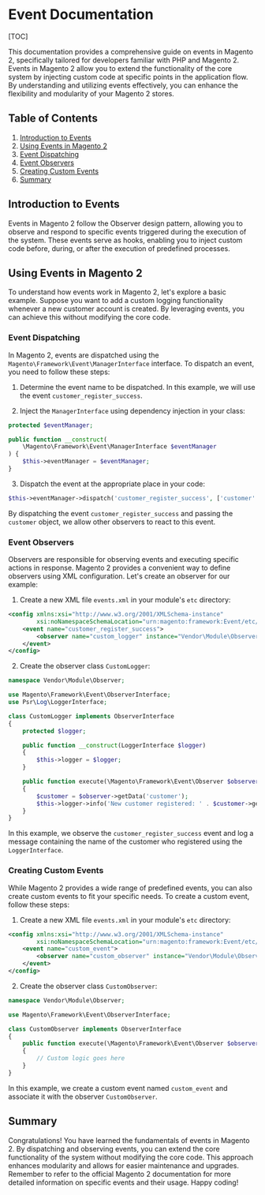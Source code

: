 # Event Documentation

[TOC]

This documentation provides a comprehensive guide on events in Magento 2, specifically tailored for developers familiar
with PHP and Magento 2. Events in Magento 2 allow you to extend the functionality of the core system by injecting custom
code at specific points in the application flow. By understanding and utilizing events effectively, you can enhance the
flexibility and modularity of your Magento 2 stores.

## Table of Contents

1. [Introduction to Events](#introduction-to-events)
2. [Using Events in Magento 2](#using-events-in-magento-2)
3. [Event Dispatching](#event-dispatching)
4. [Event Observers](#event-observers)
5. [Creating Custom Events](#creating-custom-events)
6. [Summary](#summary)

## Introduction to Events

Events in Magento 2 follow the Observer design pattern, allowing you to observe and respond to specific events triggered
during the execution of the system. These events serve as hooks, enabling you to inject custom code before, during, or
after the execution of predefined processes.

## Using Events in Magento 2

To understand how events work in Magento 2, let's explore a basic example. Suppose you want to add a custom logging
functionality whenever a new customer account is created. By leveraging events, you can achieve this without modifying
the core code.

### Event Dispatching

In Magento 2, events are dispatched using the `Magento\Framework\Event\ManagerInterface` interface. To dispatch an
event, you need to follow these steps:

1. Determine the event name to be dispatched. In this example, we will use the event `customer_register_success`.

2. Inject the `ManagerInterface` using dependency injection in your class:

```php
protected $eventManager;

public function __construct(
    \Magento\Framework\Event\ManagerInterface $eventManager
) {
    $this->eventManager = $eventManager;
}
```

3. Dispatch the event at the appropriate place in your code:

```php
$this->eventManager->dispatch('customer_register_success', ['customer' => $customer]);
```

By dispatching the event `customer_register_success` and passing the `customer` object, we allow other observers to
react to this event.

### Event Observers

Observers are responsible for observing events and executing specific actions in response. Magento 2 provides a
convenient way to define observers using XML configuration. Let's create an observer for our example:

1. Create a new XML file `events.xml` in your module's `etc` directory:

```xml
<config xmlns:xsi="http://www.w3.org/2001/XMLSchema-instance"
        xsi:noNamespaceSchemaLocation="urn:magento:framework:Event/etc/events.xsd">
    <event name="customer_register_success">
        <observer name="custom_logger" instance="Vendor\Module\Observer\CustomLogger"/>
    </event>
</config>
```

2. Create the observer class `CustomLogger`:

```php
namespace Vendor\Module\Observer;

use Magento\Framework\Event\ObserverInterface;
use Psr\Log\LoggerInterface;

class CustomLogger implements ObserverInterface
{
    protected $logger;

    public function __construct(LoggerInterface $logger)
    {
        $this->logger = $logger;
    }

    public function execute(\Magento\Framework\Event\Observer $observer)
    {
        $customer = $observer->getData('customer');
        $this->logger->info('New customer registered: ' . $customer->getName());
    }
}
```

In this example, we observe the `customer_register_success` event and log a message containing the name of the customer
who registered using the `LoggerInterface`.

### Creating Custom Events

While Magento 2 provides a wide range of predefined events, you can also create custom events to fit your specific
needs. To create a custom event, follow these steps:

1. Create a new XML file `events.xml` in your module's `etc` directory:

```xml
<config xmlns:xsi="http://www.w3.org/2001/XMLSchema-instance"
        xsi:noNamespaceSchemaLocation="urn:magento:framework:Event/etc/events.xsd">
    <event name="custom_event">
        <observer name="custom_observer" instance="Vendor\Module\Observer\CustomObserver"/>
    </event>
</config>
```

2. Create the observer class `CustomObserver`:

```php
namespace Vendor\Module\Observer;

use Magento\Framework\Event\ObserverInterface;

class CustomObserver implements ObserverInterface
{
    public function execute(\Magento\Framework\Event\Observer $observer)
    {
        // Custom logic goes here
    }
}
```

In this example, we create a custom event named `custom_event` and associate it with the observer `CustomObserver`.

## Summary

Congratulations! You have learned the fundamentals of events in Magento 2. By dispatching and observing events, you can
extend the core functionality of the system without modifying the core code. This approach enhances modularity and
allows for easier maintenance and upgrades. Remember to refer to the official Magento 2 documentation for more detailed
information on specific events and their usage. Happy coding!
